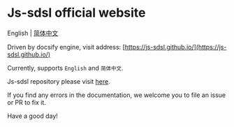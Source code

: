 # Js-sdsl official website

English | [简体中文](https://github.com/js-sdsl/js-sdsl.github.io/blob/main/zh-cn/README.md)

Driven by docsify engine, visit address: [https://js-sdsl.github.io/](https://js-sdsl.github.io/)

Currently, supports `English` and `简体中文`.

Js-sdsl repository please visit [here](https://github.com/js-sdsl/js-sdsl/).

If you find any errors in the documentation, we welcome you to file an issue or PR to fix it.

Have a good day!
